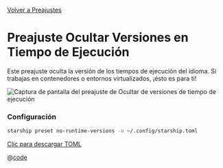 [Volver a Preajustes](./README.md#no-runtime-versions)

# Preajuste Ocultar Versiones en Tiempo de Ejecución

Este preajuste oculta la versión de los tiempos de ejecución del idioma. Si trabajas en contenedores o entornos virtualizados, ¡ésto es para ti!

![Captura de pantalla del preajuste de Ocultar de versiones de tiempo de ejecución](/presets/img/no-runtime-versions.png)

### Configuración

```sh
starship preset no-runtime-versions -o ~/.config/starship.toml
```

[Clic para descargar TOML](/presets/toml/no-runtime-versions.toml)

@[code](../../.vuepress/public/presets/toml/no-runtime-versions.toml)

